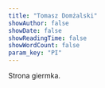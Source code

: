 ```yaml
---
title: "Tomasz Domżalski"
showAuthor: false
showDate: false
showReadingTime: false
showWordCount: false
param_key: "PI"
---
```


Strona giermka.